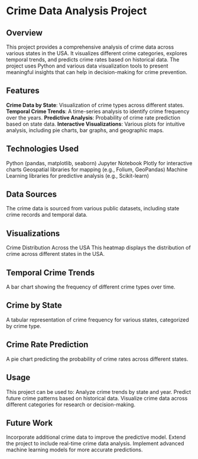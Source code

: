 # Crime Data Analysis Project

## Overview
This project provides a comprehensive analysis of crime data across various states in the USA. It visualizes different crime categories, explores temporal trends, and predicts crime rates based on historical data. The project uses Python and various data visualization tools to present meaningful insights that can help in decision-making for crime prevention.

## Features
**Crime Data by State**: Visualization of crime types across different states.
**Temporal Crime Trends**: A time-series analysis to identify crime frequency over the years.
**Predictive Analysis**: Probability of crime rate prediction based on state data.
**Interactive Visualizations**: Various plots for intuitive analysis, including pie charts, bar graphs, and geographic maps.

## Technologies Used
Python (pandas, matplotlib, seaborn)
Jupyter Notebook
Plotly for interactive charts
Geospatial libraries for mapping (e.g., Folium, GeoPandas)
Machine Learning libraries for predictive analysis (e.g., Scikit-learn)

## Data Sources
The crime data is sourced from various public datasets, including state crime records and temporal data.

## Visualizations
Crime Distribution Across the USA
This heatmap displays the distribution of crime across different states in the USA.

## Temporal Crime Trends
A bar chart showing the frequency of different crime types over time.

## Crime by State
A tabular representation of crime frequency for various states, categorized by crime type.

## Crime Rate Prediction
A pie chart predicting the probability of crime rates across different states.

## Usage
This project can be used to:
Analyze crime trends by state and year.
Predict future crime patterns based on historical data.
Visualize crime data across different categories for research or decision-making.

## Future Work
Incorporate additional crime data to improve the predictive model.
Extend the project to include real-time crime data analysis.
Implement advanced machine learning models for more accurate predictions.

